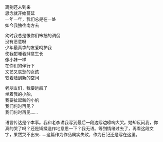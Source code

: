 离别还未到来<br>
思念就开始蔓延<br>
一年一年，我们总是在一处<br>
如今我独往南方去</p>
<p class="has-line-data" data-line-start="9" data-line-end="17">幼时我总是恨你们笨拙的调侃<br>
没有恶意呀<br>
少年最真挚的友爱呵护我<br>
使我酣睡着肆意生长<br>
像小妹一样<br>
在你们的伴行下<br>
文艺又哀愁的女孩<br>
软着陆到新的空间</p>
<p class="has-line-data" data-line-start="18" data-line-end="23">老朋友们，我要远航了<br>
坐着我的小船，<br>
我要扯起新的小帆<br>
我们何时再见？<br>
我们何时再见……</p>
<p class="has-line-data" data-line-start="24" data-line-end="26">语言传达是个本事。我和老李讲我写到最后一段边写边嚎啕大哭。她却反问我，你真的哭了吗？还是矫揉造作地意思一下？我无语。等到情绪过去了，再看这段文字，果然哭不出来……这篇作为作品属实失败，作为日记还是写在这里。<br>

